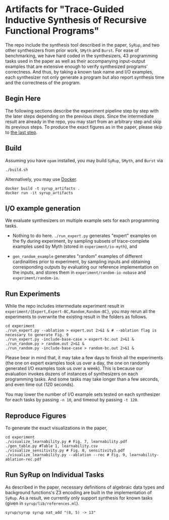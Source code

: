 # Artifacts for "Trace-Guided Inductive Synthesis of Recursive Functional Programs"

The repo include the synthesis tool described in the paper, `SyRup`,
and two other synthesizers from prior work, `SMyth` and `Burst`.  For
ease of benchmarking, we have hard coded in the synthesizers, 43
programming tasks used in the paper as well as their accompanying
input-output examples that are extensive enough to verify synthesized
programs' correctness. And thus, by taking a known task name and I/O
examples, each synthesizer not only generate a program but also report
synthesis time and the correctness of the program.

## Begin Here

The following sections describe the experiment pipeline step by step
with the later steps depending on the previous steps. Since the
intermediate result are already in the repo, you may start from an
arbitrary step and skip its previous steps. To produce the exact
figures as in the paper, please skip to [the last
step](#reproduce-figures).

## Build

Assuming you have `opam` installed, you may build `SyRup`, `SMyth`, and `Burst` via

```
./build.sh
```

Alternatively, you may use [Docker](https://www.docker.com/get-started/).

```
docker build -t syrup_artifacts .
docker run -it syrup_artifacts
```

## I/O example generation

We evaluate synthesizers on multiple example sets for each programming
tasks.

- Nothing to do here. `./run_expert.py` generates "expert" examples on
the fly during experiment, by sampling subsets of trace-complete
examples used by Myth (stored in `experiment/io-myth`), and

- `gen_random_example` generates "random" examples of different cardinalities
prior to experiment, by sampling inputs and obtaining corresponding
outputs by evaluating our reference implementation on the inputs, and
stores them in `experiment/random-io-nobase` and
`experiment/random-io`.

## Run Experiments

While the repo includes intermediate experiment result in
`experiment/{Expert,Expert-BC,Random,Random-BC}`, you may rerun all
the experiments to overwrite the existing result in the folders as
follows.

```shell
cd experiment
./run_expert.py --ablation > expert.out 2>&1 & # --ablation flag is necessary to generate Fig. 9
./run_expert.py -include-base-case > expert-bc.out 2>&1 &
./run_random.py > random.out 2>&1 &
./run_random.py -include-base-case > random-bc.out 2>&1 &
```

Please bear in mind that, it may take a few days to finish all the
experiments (the one on expert examples took us over a day, the one on
randomly generated I/O examples took us over a week).  This is because
our evaluation invokes dozens of instances of synthesizers on each
programming tasks. And some tasks may take longer than a few seconds,
and even time out (120 seconds).

You may lower the number of I/O example sets tested on each
synthesizer for each tasks by passing `-n 10`, and timeout by passing
`-t 120`.

## Reproduce Figures

To generate the exact visualizations in the paper,

```shell
cd experiment
./visualize_learnability.py # Fig. 7, learnability.pdf
./gen_table.py #Table 1, learnability.csv
./visualize_sensitivity.py # Fig. 8, sensitivity3.pdf
./visualize_learnability.py --ablation --rec # Fig. 9, learnability-ablation-rec.pdf
```

## Run SyRup on Individual Tasks

As described in the paper, necessary definitions of algebraic data
types and background functions's Z3 encoding are built in the
implementation of `SyRup`.  As a result, we currently only support
synthesis for known tasks (given in `syrup/lib/references.ml`).

```
syrup/syrup syrup nat_add "(8, 5) -> 13"
```
